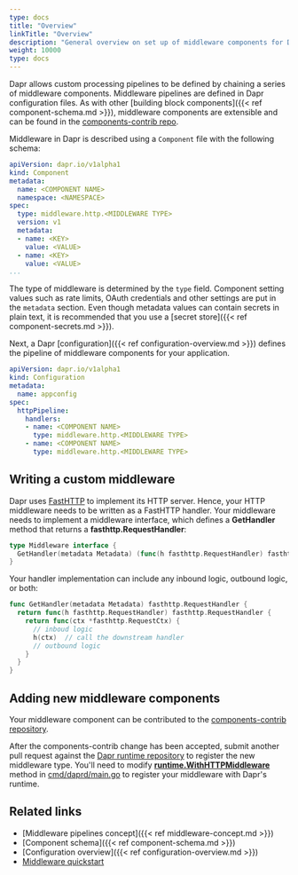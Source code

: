 ```yaml
---
type: docs
title: "Overview"
linkTitle: "Overview"
description: "General overview on set up of middleware components for Dapr"
weight: 10000
type: docs
---
```


Dapr allows custom processing pipelines to be defined by chaining a series of middleware components. Middleware pipelines are defined in Dapr configuration files.
As with other [building block components]({{< ref component-schema.md >}}), middleware components are extensible and can be found in the [components-contrib repo](https://github.com/dapr/components-contrib/tree/master/middleware/http).

Middleware in Dapr is described using a `Component` file with the following schema:

```yaml
apiVersion: dapr.io/v1alpha1
kind: Component
metadata:
  name: <COMPONENT NAME>
  namespace: <NAMESPACE>
spec:
  type: middleware.http.<MIDDLEWARE TYPE>
  version: v1
  metadata:
  - name: <KEY>
    value: <VALUE>
  - name: <KEY>
    value: <VALUE>
...
```
The type of middleware is determined by the `type` field. Component setting values such as rate limits, OAuth credentials and other settings are put in the `metadata` section.
Even though metadata values can contain secrets in plain text, it is recommended that you use a [secret store]({{< ref component-secrets.md >}}).

Next, a Dapr [configuration]({{< ref configuration-overview.md >}}) defines the pipeline of middleware components for your application.

```yaml
apiVersion: dapr.io/v1alpha1
kind: Configuration
metadata:
  name: appconfig
spec:
  httpPipeline:
    handlers:
    - name: <COMPONENT NAME>
      type: middleware.http.<MIDDLEWARE TYPE>
    - name: <COMPONENT NAME>
      type: middleware.http.<MIDDLEWARE TYPE>
```

## Writing a custom middleware

Dapr uses [FastHTTP](https://github.com/valyala/fasthttp) to implement its HTTP server. Hence, your HTTP middleware needs to be written as a FastHTTP handler. Your middleware needs to implement a middleware interface, which defines a **GetHandler** method that returns a **fasthttp.RequestHandler**:

```go
type Middleware interface {
  GetHandler(metadata Metadata) (func(h fasthttp.RequestHandler) fasthttp.RequestHandler, error)
}
```

Your handler implementation can include any inbound logic, outbound logic, or both:

```go
func GetHandler(metadata Metadata) fasthttp.RequestHandler {
  return func(h fasthttp.RequestHandler) fasthttp.RequestHandler {
    return func(ctx *fasthttp.RequestCtx) {
      // inboud logic
      h(ctx)  // call the downstream handler
      // outbound logic
    }
  }
}
```

## Adding new middleware components

Your middleware component can be contributed to the [components-contrib repository](https://github.com/dapr/components-contrib/tree/master/middleware).

After the components-contrib change has been accepted, submit another pull request against the [Dapr runtime repository](https://github.com/dapr/dapr) to register the new middleware type. You'll need to modify **[runtime.WithHTTPMiddleware](https://github.com/dapr/dapr/blob/f4d50b1369e416a8f7b93e3e226c4360307d1313/cmd/daprd/main.go#L394-L424)** method in [cmd/daprd/main.go](https://github.com/dapr/dapr/blob/master/cmd/daprd/main.go) to register your middleware with Dapr's runtime.

## Related links

* [Middleware pipelines concept]({{< ref middleware-concept.md >}})
* [Component schema]({{< ref component-schema.md >}})
* [Configuration overview]({{< ref configuration-overview.md >}})
* [Middleware quickstart](https://github.com/dapr/quickstarts/tree/master/middleware)
